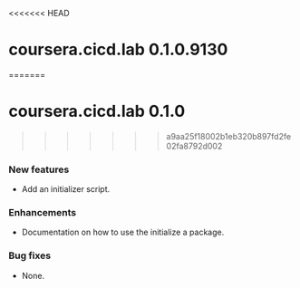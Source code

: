 <<<<<<< HEAD
# coursera.cicd.lab 0.1.0.9130
=======
# coursera.cicd.lab 0.1.0
>>>>>>> a9aa25f18002b1eb320b897fd2fe02fa8792d002

### New features

* Add an initializer script.

### Enhancements

* Documentation on how to use the initialize a package.

### Bug fixes

* None.